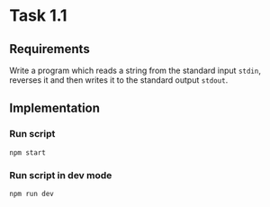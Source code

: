 # Task 1.1

## Requirements

Write a program which reads a string from the standard input `stdin`, 
reverses it and then writes it to the standard output `stdout`.


## Implementation

### Run script

`npm start`

### Run script in dev mode

`npm run dev`

